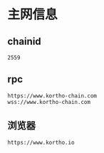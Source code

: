 # 主网信息

## chainid
```
2559
```
## rpc
```
https://www.kortho-chain.com
wss://www.kortho-chain.com
```



## 浏览器
```
https://www.kortho.io
```

